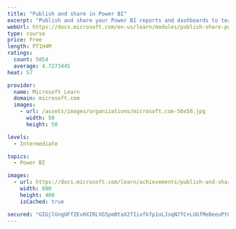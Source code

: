 ```yaml
---
title: "Publish and share in Power BI"
excerpt: "Publish and share your Power BI reports and dashboards to teammates in your organization or to everyone on the web."
webUrl: https://docs.microsoft.com/en-us/learn/modules/publish-share-power-bi/
type: course
price: Free
length: PT1H4M
ratings:
  count: 5054
  average: 4.7273445
heat: 57

provider:
  name: Microsoft Learn
  domain: microsoft.com
  images:
    - url: /assets/images/organizations/microsoft.com-50x50.jpg
      width: 50
      height: 50

levels:
  - Intermediate

topics:
  - Power BI

images:
  - url: https://docs.microsoft.com/learn/achievements/publish-and-share-with-power-bi-desktop-social.png
    width: 800
    height: 400
    isCached: true

secured: "GIGjlGngUFfZEv0XIRLVG5pmBtaX2fIixfkfp1uLJsqN7fC+LUGfMeBeeuPtG/mMTWZrD4IKQMlzKshyJVRtgEAhODotAyAo05ru7u6XP7qrl7cRIW3cxC8l3nTPsNF2lZ4IA2YzoY1mTFY9K4G75Ag5UFgWS22b888bQMMmTTJhPF6vz+PurMP7NVqznWtO0aljR73sh8kX1T+hXRNCsQSUSQpapspCbP51uROfWG20vWxglOAqm4flmwXkP5sUz2ZkYRg0kD0CMBkBuwZh/FOEOGlfboKK55YS1dB/wo7rUiXVhN4tODb5tE6KauEkPNG68iyu/r43ZU4PI0qk4UnioOuBSvVBl0TVuEuY1fmyazC616uniEzICvSn2rWTa2qlAAMnMWTF/6LSMsvkUL5C5eA2Y15OQdJon3He5YQ=;QZllemf5LPSl9d6gMvmaEA=="
---
```


